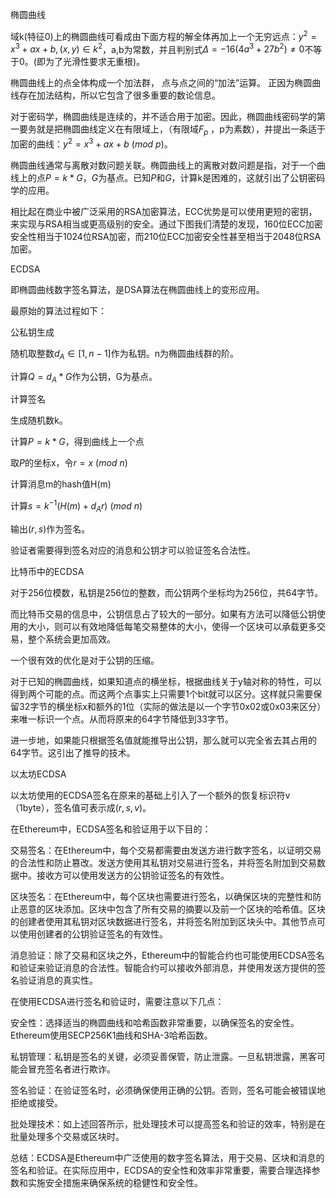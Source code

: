 椭圆曲线

域k(特征0)上的椭圆曲线可看成由下面方程的解全体再加上一个无穷远点：$y^2=x^3+ax+b,(x,y)\in k^2$，a,b为常数，并且判别式$\Delta =-16(4a^3+27b^2) \neq 0$不等于0。(即为了光滑性要求无重根)。

椭圆曲线上的点全体构成一个加法群， 点与点之间的“加法”运算。 正因为椭圆曲线存在加法结构，所以它包含了很多重要的数论信息。

对于密码学，椭圆曲线是连续的，并不适合用于加密。因此，椭圆曲线密码学的第一要务就是把椭圆曲线定义在有限域上，（有限域$F_p$ ，p为素数），并提出一条适于加密的曲线：$y^2=x^3+ax+b\ (mod\ p)$。

椭圆曲线通常与离散对数问题关联。椭圆曲线上的离散对数问题是指，对于一个曲线上的点$P=k*G$，$G$为基点。已知$P$和$G$，计算k是困难的，这就引出了公钥密码学的应用。

相比起在商业中被广泛采用的RSA加密算法，ECC优势是可以使用更短的密钥，来实现与RSA相当或更高级别的安全。通过下图我们清楚的发现，160位ECC加密安全性相当于1024位RSA加密，而210位ECC加密安全性甚至相当于2048位RSA加密。

ECDSA

即椭圆曲线数字签名算法，是DSA算法在椭圆曲线上的变形应用。

最原始的算法过程如下：

公私钥生成

随机取整数$d_A\in [1,n-1]$作为私钥。n为椭圆曲线群的阶。

计算$Q=d_A*G$作为公钥，G为基点。

计算签名

生成随机数k。

计算$P=k*G$，得到曲线上一个点

取$P$的坐标x，令$r=x\ (mod\ n)$

计算消息m的hash值H(m)

计算$s=k^{-1}(H(m)+d_Ar)\ (mod\ n)$

输出$(r,s)$作为签名。

验证者需要得到签名对应的消息和公钥才可以验证签名合法性。

比特币中的ECDSA

对于256位模数，私钥是256位的整数，而公钥两个坐标均为256位，共64字节。

而比特币交易的信息中，公钥信息占了较大的一部分。如果有方法可以降低公钥使用的大小，则可以有效地降低每笔交易整体的大小，使得一个区块可以承载更多交易，整个系统会更加高效。

一个很有效的优化是对于公钥的压缩。

对于已知的椭圆曲线，如果知道点的横坐标，根据曲线关于y轴对称的特性，可以得到两个可能的点。而这两个点事实上只需要1个bit就可以区分。这样就只需要保留32字节的横坐标x和额外的1位（实际的做法是以一个字节0x02或0x03来区分）来唯一标识一个点。从而将原来的64字节降低到33字节。

进一步地，如果能只根据签名值就能推导出公钥，那么就可以完全省去其占用的64字节。这引出了推导的技术。

以太坊ECDSA

以太坊使用的ECDSA签名在原来的基础上引入了一个额外的恢复标识符v（1byte），签名值可表示成$(r,s,v)$。

在Ethereum中，ECDSA签名和验证用于以下目的：

交易签名：在Ethereum中，每个交易都需要由发送方进行数字签名，以证明交易的合法性和防止篡改。发送方使用其私钥对交易进行签名，并将签名附加到交易数据中。接收方可以使用发送方的公钥验证签名的有效性。

区块签名：在Ethereum中，每个区块也需要进行签名，以确保区块的完整性和防止恶意的区块添加。区块中包含了所有交易的摘要以及前一个区块的哈希值。区块的创建者使用其私钥对区块数据进行签名，并将签名附加到区块头中。其他节点可以使用创建者的公钥验证签名的有效性。

消息验证：除了交易和区块之外，Ethereum中的智能合约也可能使用ECDSA签名和验证来验证消息的合法性。智能合约可以接收外部消息，并使用发送方提供的签名验证消息的真实性。

在使用ECDSA进行签名和验证时，需要注意以下几点：

安全性：选择适当的椭圆曲线和哈希函数非常重要，以确保签名的安全性。Ethereum使用SECP256K1曲线和SHA-3哈希函数。

私钥管理：私钥是签名的关键，必须妥善保管，防止泄露。一旦私钥泄露，黑客可能会冒充签名者进行欺诈。

签名验证：在验证签名时，必须确保使用正确的公钥。否则，签名可能会被错误地拒绝或接受。

批处理技术：如上述回答所示，批处理技术可以提高签名和验证的效率，特别是在批量处理多个交易或区块时。

总结：ECDSA是Ethereum中广泛使用的数字签名算法，用于交易、区块和消息的签名和验证。在实际应用中，ECDSA的安全性和效率非常重要，需要合理选择参数和实施安全措施来确保系统的稳健性和安全性。
